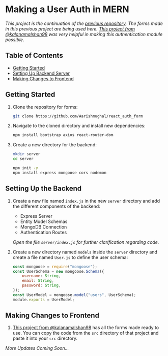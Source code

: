 # Making a User Auth in MERN

_This project is the continuation of the [previous repository](https://github.com/Aarishmughal/react_auth_form). The forms made in this previous project are being used here. [This project from @kalanamalshan98](https://medium.com/@kalanamalshan98/building-a-secure-mern-stack-login-and-signup-app-a-step-by-step-guide-093b87da8ad3) was very helpful in making this authentication module possible._

## Table of Contents

-   [Getting Started](#getting-started)
-   [Setting Up Backend Server](#setting-up-the-backend)
-   [Making Changes to Frontend](#making-changes-to-frontend)

## Getting Started

1. Clone the repository for forms:
    ```bash
    git clone https://github.com/Aarishmughal/react_auth_form
    ```
2. Navigate to the cloned directory and install new dependencies:
    ```bash
    npm install bootstrap axios react-router-dom
    ```
3. Create a new directory for the backend:
    ```bash
    mkdir server
    cd server
    ```
    ```bash
    npm init -y
    npm install express mongoose cors nodemon
    ```

## Setting Up the Backend

1. Create a new file named `index.js` in the new `server` directory and add the different components of the backend:

    - Express Server
    - Entity Model Schemas
    - MongoDB Connection
    - Authentication Routes

    _Open the file `server/index.js` for further clarification regarding code._
2. Create a new directory named `models` inside the `server` directory and create a file named `User.js` to define the user schema:
    ```javascript
    const mongoose = require("mongoose");
    const UserSchema = new mongoose.Schema({
        username: String,
        email: String,
        password: String,
    });
    const UserModel = mongoose.model("users", UserSchema);
    module.exports = UserModel;
    ```
## Making Changes to Frontend
1. [This project from @kalanamalshan98](https://medium.com/@kalanamalshan98/building-a-secure-mern-stack-login-and-signup-app-a-step-by-step-guide-093b87da8ad3) has all the forms made ready to use. You can copy the code from the `src` directory of that project and paste it into your `src` directory.

_More Updates Coming Soon..._